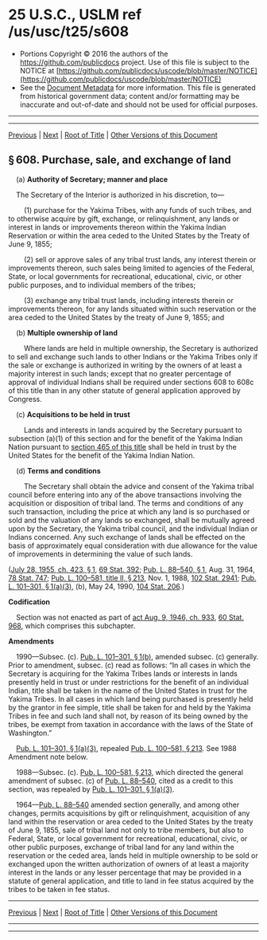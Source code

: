 ---
---

# 25 U.S.C., USLM ref /us/usc/t25/s608

* Portions Copyright © 2016 the authors of the https://github.com/publicdocs project.
  Use of this file is subject to the NOTICE at [https://github.com/publicdocs/uscode/blob/master/NOTICE](https://github.com/publicdocs/uscode/blob/master/NOTICE)
* See the [Document Metadata](././../../../../..//README.md) for more information.
  This file is generated from historical government data; content and/or formatting may be inaccurate and out-of-date and should not be used for official purposes.

----------
----------

[Previous](./../../../../..//us/usc/t25/ch14/schXVII/m__us_usc_t25_s607.md) | [Next](./../../../../..//us/usc/t25/ch14/schXVII/m__us_usc_t25_s608a.md) | [Root of Title](./../../../../../) | [Other Versions of this Document](https://publicdocs.github.io/go/links?ns=uslm&ref=%2Fus%2Fusc%2Ft25%2Fs608)

## § 608. Purchase, sale, and exchange of land

    (a) __Authority of Secretary; manner and place__ 

    The Secretary of the Interior is authorized in his discretion, to—

        (1) purchase for the Yakima Tribes, with any funds of such tribes, and to otherwise acquire by gift, exchange, or relinquishment, any lands or interest in lands or improvements thereon within the Yakima Indian Reservation or within the area ceded to the United States by the Treaty of June 9, 1855;

        (2) sell or approve sales of any tribal trust lands, any interest therein or improvements thereon, such sales being limited to agencies of the Federal, State, or local governments for recreational, educational, civic, or other public purposes, and to individual members of the tribes;

        (3) exchange any tribal trust lands, including interests therein or improvements thereon, for any lands situated within such reservation or the area ceded to the United States by the treaty of June 9, 1855; and

    (b) __Multiple ownership of land__ 

        Where lands are held in multiple ownership, the Secretary is authorized to sell and exchange such lands to other Indians or the Yakima Tribes only if the sale or exchange is authorized in writing by the owners of at least a majority interest in such lands; except that no greater percentage of approval of individual Indians shall be required under sections 608 to 608c of this title than in any other statute of general application approved by Congress.

    (c) __Acquisitions to be held in trust__ 

        Lands and interests in lands acquired by the Secretary pursuant to subsection (a)(1) of this section and for the benefit of the Yakima Indian Nation pursuant to [section 465 of this title][/us/usc/t25/s465] shall be held in trust by the United States for the benefit of the Yakima Indian Nation.

    (d) __Terms and conditions__ 

        The Secretary shall obtain the advice and consent of the Yakima tribal council before entering into any of the above transactions involving the acquisition or disposition of tribal land. The terms and conditions of any such transaction, including the price at which any land is so purchased or sold and the valuation of any lands so exchanged, shall be mutually agreed upon by the Secretary, the Yakima tribal council, and the individual Indian or Indians concerned. Any such exchange of lands shall be effected on the basis of approximately equal consideration with due allowance for the value of improvements in determining the value of such lands.

([July 28, 1955, ch. 423, § 1][/us/act/1955-07-28/ch423/s1], [69 Stat. 392][/us/stat/69/392]; [Pub. L. 88–540, § 1][/us/pl/88/540/s1], Aug. 31, 1964, [78 Stat. 747][/us/stat/78/747]; [Pub. L. 100–581, title II, § 213][/us/pl/100/581/s213], Nov. 1, 1988, [102 Stat. 2941][/us/stat/102/2941]; [Pub. L. 101–301, § 1(a)(3)][/us/pl/101/301/s1/a/3], (b), May 24, 1990, [104 Stat. 206][/us/stat/104/206].)

 __Codification__ 

    Section was not enacted as part of [act Aug. 9, 1946, ch. 933][/us/act/1946-08-09/ch933], [60 Stat. 968][/us/stat/60/968], which comprises this subchapter.

 __Amendments__ 

    1990—Subsec. (c). [Pub. L. 101–301, § 1(b)][/us/pl/101/301/s1/b], amended subsec. (c) generally. Prior to amendment, subsec. (c) read as follows: “In all cases in which the Secretary is acquiring for the Yakima Tribes lands or interests in lands presently held in trust or under restrictions for the benefit of an individual Indian, title shall be taken in the name of the United States in trust for the Yakima Tribes. In all cases in which land being purchased is presently held by the grantor in fee simple, title shall be taken for and held by the Yakima Tribes in fee and such land shall not, by reason of its being owned by the tribes, be exempt from taxation in accordance with the laws of the State of Washington.”

    [Pub. L. 101–301, § 1(a)(3)][/us/pl/101/301/s1/a/3], repealed [Pub. L. 100–581, § 213][/us/pl/100/581/s213]. See 1988 Amendment note below.

    1988—Subsec. (c). [Pub. L. 100–581, § 213][/us/pl/100/581/s213], which directed the general amendment of subsec. (c) of [Pub. L. 88–540][/us/pl/88/540], cited as a credit to this section, was repealed by [Pub. L. 101–301, § 1(a)(3)][/us/pl/101/301/s1/a/3].

    1964—[Pub. L. 88–540][/us/pl/88/540] amended section generally, and among other changes, permits acquisitions by gift or relinquishment, acquisition of any land within the reservation or area ceded to the United States by the treaty of June 9, 1855, sale of tribal land not only to tribe members, but also to Federal, State, or local government for recreational, educational, civic, or other public purposes, exchange of tribal land for any land within the reservation or the ceded area, lands held in multiple ownership to be sold or exchanged upon the written authorization of owners of at least a majority interest in the lands or any lesser percentage that may be provided in a statute of general application, and title to land in fee status acquired by the tribes to be taken in fee status.

----------

[Previous](./../../../../..//us/usc/t25/ch14/schXVII/m__us_usc_t25_s607.md) | [Next](./../../../../..//us/usc/t25/ch14/schXVII/m__us_usc_t25_s608a.md) | [Root of Title](./../../../../../) | [Other Versions of this Document](https://publicdocs.github.io/go/links?ns=uslm&ref=%2Fus%2Fusc%2Ft25%2Fs608)

----------
----------

[/us/usc/t25/s465]: https://publicdocs.github.io/go/links?ns=uslm&ref=%2Fus%2Fusc%2Ft25%2Fs465
[/us/act/1955-07-28/ch423/s1]: https://publicdocs.github.io/go/links?ns=uslm&ref=%2Fus%2Fact%2F1955-07-28%2Fch423%2Fs1
[/us/stat/69/392]: https://publicdocs.github.io/go/links?ns=uslm&ref=%2Fus%2Fstat%2F69%2F392
[/us/pl/88/540/s1]: https://publicdocs.github.io/go/links?ns=uslm&ref=%2Fus%2Fpl%2F88%2F540%2Fs1
[/us/stat/78/747]: https://publicdocs.github.io/go/links?ns=uslm&ref=%2Fus%2Fstat%2F78%2F747
[/us/pl/100/581/s213]: https://publicdocs.github.io/go/links?ns=uslm&ref=%2Fus%2Fpl%2F100%2F581%2Fs213
[/us/stat/102/2941]: https://publicdocs.github.io/go/links?ns=uslm&ref=%2Fus%2Fstat%2F102%2F2941
[/us/pl/101/301/s1/a/3]: https://publicdocs.github.io/go/links?ns=uslm&ref=%2Fus%2Fpl%2F101%2F301%2Fs1%2Fa%2F3
[/us/stat/104/206]: https://publicdocs.github.io/go/links?ns=uslm&ref=%2Fus%2Fstat%2F104%2F206
[/us/act/1946-08-09/ch933]: https://publicdocs.github.io/go/links?ns=uslm&ref=%2Fus%2Fact%2F1946-08-09%2Fch933
[/us/stat/60/968]: https://publicdocs.github.io/go/links?ns=uslm&ref=%2Fus%2Fstat%2F60%2F968
[/us/pl/101/301/s1/b]: https://publicdocs.github.io/go/links?ns=uslm&ref=%2Fus%2Fpl%2F101%2F301%2Fs1%2Fb
[/us/pl/101/301/s1/a/3]: https://publicdocs.github.io/go/links?ns=uslm&ref=%2Fus%2Fpl%2F101%2F301%2Fs1%2Fa%2F3
[/us/pl/100/581/s213]: https://publicdocs.github.io/go/links?ns=uslm&ref=%2Fus%2Fpl%2F100%2F581%2Fs213
[/us/pl/100/581/s213]: https://publicdocs.github.io/go/links?ns=uslm&ref=%2Fus%2Fpl%2F100%2F581%2Fs213
[/us/pl/88/540]: https://publicdocs.github.io/go/links?ns=uslm&ref=%2Fus%2Fpl%2F88%2F540
[/us/pl/101/301/s1/a/3]: https://publicdocs.github.io/go/links?ns=uslm&ref=%2Fus%2Fpl%2F101%2F301%2Fs1%2Fa%2F3
[/us/pl/88/540]: https://publicdocs.github.io/go/links?ns=uslm&ref=%2Fus%2Fpl%2F88%2F540


